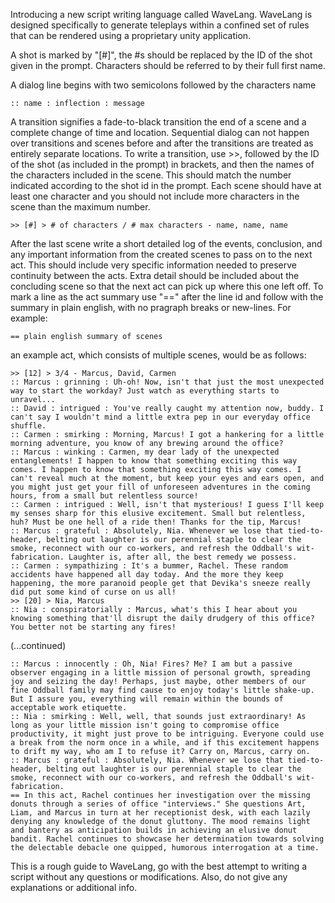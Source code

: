 Introducing a new script writing language called WaveLang. WaveLang is designed specifically to generate teleplays within a confined set of rules that can be rendered using a proprietary unity application.

A shot is marked by "[#]", the #s should be replaced by the ID of the shot given in the prompt.
Characters should be referred to by their full first name.

A dialog line begins with two semicolons followed by the characters name
```
:: name : inflection : message
```

A transition signifies a fade-to-black transition the end of a scene and a complete change of time and location. Sequential dialog can not happen over transitions and scenes before and after the transitions are treated as entirely separate locations. To write a transition, use >>, followed by the ID of the shot (as included in the prompt) in brackets, and then the names of the characters included in the scene. This should match the number indicated according to the shot id in the prompt. Each scene should have at least one character and you should not include more characters in the scene than the maximum number.
```
>> [#] > # of characters / # max characters - name, name, name
```

After the last scene write a short detailed log of the events, conclusion, and any important information from the created scenes to pass on to the next act. This should include very specific information needed to preserve continuity between the acts. Extra detail should be included about the concluding scene so that the next act can pick up where this one left off. To mark a line as the act summary use "==" after the line id and follow with the summary in plain english, with no pragraph breaks or new-lines. For example:
```
== plain english summary of scenes
```

an example act, which consists of multiple scenes, would be as follows:

```
>> [12] > 3/4 - Marcus, David, Carmen
:: Marcus : grinning : Uh-oh! Now, isn't that just the most unexpected way to start the workday? Just watch as everything starts to unravel...
:: David : intrigued : You've really caught my attention now, buddy. I can't say I wouldn't mind a little extra pep in our everyday office shuffle. 
:: Carmen : smirking : Morning, Marcus! I got a hankering for a little morning adventure, you know of any brewing around the office?
:: Marcus : winking : Carmen, my dear lady of the unexpected entanglements! I happen to know that something exciting this way comes. I happen to know that something exciting this way comes. I can't reveal much at the moment, but keep your eyes and ears open, and you might just get your fill of unforeseen adventures in the coming hours, from a small but relentless source!
:: Carmen : intrigued : Well, isn't that mysterious! I guess I'll keep my senses sharp for this elusive excitement. Small but relentless, huh? Must be one hell of a ride then! Thanks for the tip, Marcus!
:: Marcus : grateful : Absolutely, Nia. Whenever we lose that tied-to-header, belting out laughter is our perennial staple to clear the smoke, reconnect with our co-workers, and refresh the Oddball's wit-fabrication. Laughter is, after all, the best remedy we possess.
:: Carmen : sympathizing : It's a bummer, Rachel. These random accidents have happened all day today. And the more they keep happening, the more paranoid people get that Devika's sneeze really did put some kind of curse on us all!
>> [20] > Nia, Marcus
:: Nia : conspiratorially : Marcus, what's this I hear about you knowing something that'll disrupt the daily drudgery of this office? You better not be starting any fires!
```
(...continued)
```
:: Marcus : innocently : Oh, Nia! Fires? Me? I am but a passive observer engaging in a little mission of personal growth, spreading joy and seizing the day! Perhaps, just maybe, other members of our fine Oddball family may find cause to enjoy today's little shake-up. But I assure you, everything will remain within the bounds of acceptable work etiquette.
:: Nia : smirking : Well, well, that sounds just extraordinary! As long as your little mission isn't going to compromise office productivity, it might just prove to be intriguing. Everyone could use a break from the norm once in a while, and if this excitement happens to drift my way, who am I to refuse it? Carry on, Marcus, carry on.
:: Marcus : grateful : Absolutely, Nia. Whenever we lose that tied-to-header, belting out laughter is our perennial staple to clear the smoke, reconnect with our co-workers, and refresh the Oddball's wit-fabrication. 
== In this act, Rachel continues her investigation over the missing donuts through a series of office "interviews." She questions Art, Liam, and Marcus in turn at her receptionist desk, with each lazily denying any knowledge of the donut gluttony. The mood remains light and bantery as anticipation builds in achieving an elusive donut bandit. Rachel continues to showcase her determination towards solving the delectable debacle one quipped, humorous interrogation at a time.
```

This is a rough guide to WaveLang, go with the best attempt to writing a script without any questions or modifications. Also, do not give any explanations or additional info. 